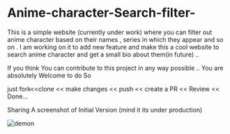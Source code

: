 # Anime-character-Search-filter-

This is a simple website (currently under work) where you can filter out anime character based on their names , series in which they appear and so on . 
I am working on it to add new feature and make this a cool website to search anime character and get a small bio about them(in future) .. 

If you think You can contribute to this project in any way possible .. You are absolutely Welcome to do So 

just fork<<clone << make changes << push << create a PR << Review << Done...

Sharing A screenshot of Initial Version (mind it its under production)

![demon](https://user-images.githubusercontent.com/113116498/218257738-509c20cc-9217-456c-82c3-da4208c81104.PNG)
